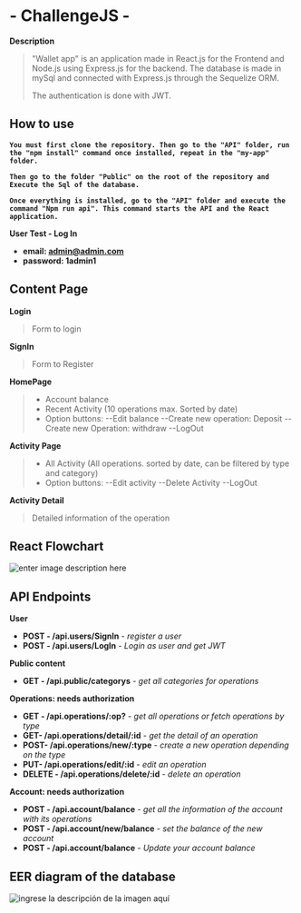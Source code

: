 # - ChallengeJS -

**Description**


> "Wallet app" is an application made in React.js for the Frontend and
> Node.js using Express.js for the backend. The database is made in
> mySql and connected with Express.js through the Sequelize ORM.
> 
> The authentication is done with JWT.


## How to use
  
**`You must first clone the repository. Then go to the "API" folder, run the "npm install" command once installed, repeat in the "my-app" folder.`**

**`Then go to the folder "Public" on the root of the repository and Execute the Sql of the database.`**

**`Once everything is installed, go to the "API" folder and execute the command "Npm run api". This command starts the API and the React application.`**


**User Test - Log In**

- **email: admin@admin.com** 
- **password: 1admin1** 

## Content Page

**Login**

>   Form to login

**SignIn**

>   Form to Register

**HomePage**
>- Account balance
>- Recent Activity (10 operations max. Sorted by date)
>- Option buttons:
> --Edit balance
> --Create new operation: Deposit
>  --Create new Operation: withdraw
>  --LogOut

**Activity Page**

>- All Activity (All operations. sorted by date, can be filtered by type and category)
>- Option buttons:
> --Edit activity
> --Delete Activity
>  --LogOut
>  
**Activity Detail**
> Detailed information of the operation






## React Flowchart 
![enter image description here](https://i.imgur.com/hhZkXBd.png)


## API Endpoints 

**User**

- **POST - /api.users/SignIn**  - *register a user* 
- **POST - /api.users/LogIn** - *Login as user and get JWT*


**Public content**
- **GET - /api.public/categorys** - *get all categories for operations* 


**Operations:  needs authorization**
- **GET - /api.operations/:op?**  - *get all operations or fetch operations by type* 
- **GET- /api.operations/detail/:id** - *get the detail of an operation* 
- **POST- /api.operations/new/:type** -  *create a new operation depending on the type*  
- **PUT- /api.operations/edit/:id** - *edit an operation*
- **DELETE - /api.operations/delete/:id** - *delete an operation*

**Account:  needs authorization**
- **POST - /api.account/balance** - *get all the information of the account with its operations*
- **POST - /api.account/new/balance** - *set the balance of the new account*
- **POST - /api.account/balance** - *Update your account balance*



##   EER diagram of the database

![ingrese la descripción de la imagen aquí](https://i.imgur.com/jyMNQyO.png)

  

  




